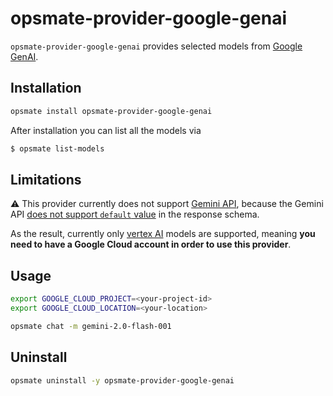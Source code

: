 # opsmate-provider-google-genai

`opsmate-provider-google-genai` provides selected models from [Google GenAI](https://cloud.google.com/vertex-ai/generative-ai).

## Installation

```bash
opsmate install opsmate-provider-google-genai
```

After installation you can list all the models via

```bash
$ opsmate list-models
```

## Limitations

:warning: This provider currently does not support [Gemini API](https://ai.google.dev/gemini-api/docs/api-key), because the Gemini API [does not support `default` value](https://github.com/googleapis/python-genai/blob/edf6ee359fdce14d03e1e2c7b2dc50fa5b0fdee3/google/genai/_transformers.py#L653-L657) in the response schema.

As the result, currently only [vertex AI](https://cloud.google.com/vertex-ai) models are supported, meaning **you need to have a Google Cloud account in order to use this provider**.

## Usage

```bash
export GOOGLE_CLOUD_PROJECT=<your-project-id>
export GOOGLE_CLOUD_LOCATION=<your-location>

opsmate chat -m gemini-2.0-flash-001
```

## Uninstall

```bash
opsmate uninstall -y opsmate-provider-google-genai
```
